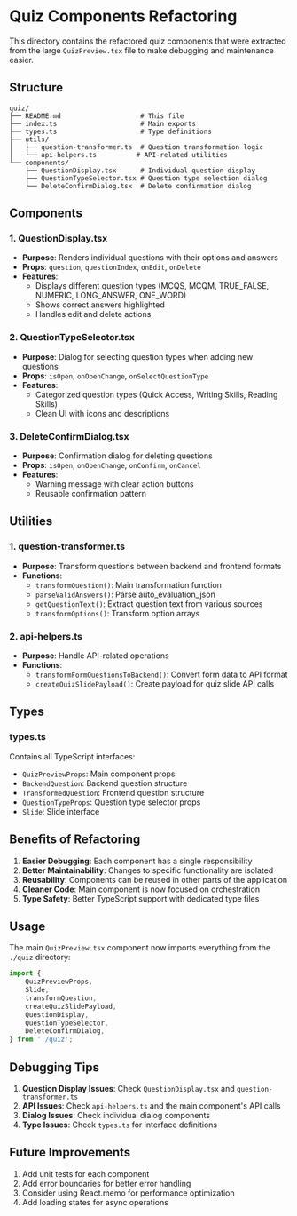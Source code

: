 # Quiz Components Refactoring

This directory contains the refactored quiz components that were extracted from the large `QuizPreview.tsx` file to make debugging and maintenance easier.

## Structure

```
quiz/
├── README.md                    # This file
├── index.ts                     # Main exports
├── types.ts                     # Type definitions
├── utils/
│   ├── question-transformer.ts  # Question transformation logic
│   └── api-helpers.ts          # API-related utilities
└── components/
    ├── QuestionDisplay.tsx      # Individual question display
    ├── QuestionTypeSelector.tsx # Question type selection dialog
    └── DeleteConfirmDialog.tsx  # Delete confirmation dialog
```

## Components

### 1. QuestionDisplay.tsx
- **Purpose**: Renders individual questions with their options and answers
- **Props**: `question`, `questionIndex`, `onEdit`, `onDelete`
- **Features**: 
  - Displays different question types (MCQS, MCQM, TRUE_FALSE, NUMERIC, LONG_ANSWER, ONE_WORD)
  - Shows correct answers highlighted
  - Handles edit and delete actions

### 2. QuestionTypeSelector.tsx
- **Purpose**: Dialog for selecting question types when adding new questions
- **Props**: `isOpen`, `onOpenChange`, `onSelectQuestionType`
- **Features**:
  - Categorized question types (Quick Access, Writing Skills, Reading Skills)
  - Clean UI with icons and descriptions

### 3. DeleteConfirmDialog.tsx
- **Purpose**: Confirmation dialog for deleting questions
- **Props**: `isOpen`, `onOpenChange`, `onConfirm`, `onCancel`
- **Features**:
  - Warning message with clear action buttons
  - Reusable confirmation pattern

## Utilities

### 1. question-transformer.ts
- **Purpose**: Transform questions between backend and frontend formats
- **Functions**:
  - `transformQuestion()`: Main transformation function
  - `parseValidAnswers()`: Parse auto_evaluation_json
  - `getQuestionText()`: Extract question text from various sources
  - `transformOptions()`: Transform option arrays

### 2. api-helpers.ts
- **Purpose**: Handle API-related operations
- **Functions**:
  - `transformFormQuestionsToBackend()`: Convert form data to API format
  - `createQuizSlidePayload()`: Create payload for quiz slide API calls

## Types

### types.ts
Contains all TypeScript interfaces:
- `QuizPreviewProps`: Main component props
- `BackendQuestion`: Backend question structure
- `TransformedQuestion`: Frontend question structure
- `QuestionTypeProps`: Question type selector props
- `Slide`: Slide interface

## Benefits of Refactoring

1. **Easier Debugging**: Each component has a single responsibility
2. **Better Maintainability**: Changes to specific functionality are isolated
3. **Reusability**: Components can be reused in other parts of the application
4. **Cleaner Code**: Main component is now focused on orchestration
5. **Type Safety**: Better TypeScript support with dedicated type files

## Usage

The main `QuizPreview.tsx` component now imports everything from the `./quiz` directory:

```typescript
import {
    QuizPreviewProps,
    Slide,
    transformQuestion,
    createQuizSlidePayload,
    QuestionDisplay,
    QuestionTypeSelector,
    DeleteConfirmDialog,
} from './quiz';
```

## Debugging Tips

1. **Question Display Issues**: Check `QuestionDisplay.tsx` and `question-transformer.ts`
2. **API Issues**: Check `api-helpers.ts` and the main component's API calls
3. **Dialog Issues**: Check individual dialog components
4. **Type Issues**: Check `types.ts` for interface definitions

## Future Improvements

1. Add unit tests for each component
2. Add error boundaries for better error handling
3. Consider using React.memo for performance optimization
4. Add loading states for async operations 